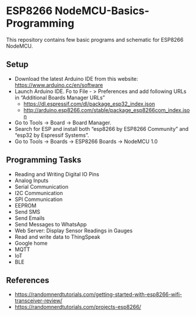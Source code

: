 # **ESP8266 NodeMCU-Basics-Programming**
This repository contains few basic programs and schematic for ESP8266 NodeMCU.

## Setup

- <a name="user-content-programming-tasks"></a>Download the latest Arduino IDE from this website: <https://www.arduino.cc/en/software>
- Launch Arduino IDE. Fo to File - > Preferences and add following URLs in “Additional Boards Manager URLs”
  - <https://dl.espressif.com/dl/package_esp32_index.json>
  - <http://arduino.esp8266.com/stable/package_esp8266com_index.json>
- Go to Tools -> Board -> Board Manager.
- Search for ESP and install both “esp8266 by ESP8266 Community” and “esp32 by Espressif Systems”.
- Go to Tools -> Boards -> ESP8266 Boards -> NodeMCU 1.0

## Programming Tasks

- Reading and Writing Digital IO Pins
- Analog Inputs
- Serial Communication
- I2C Communication
- SPI Communication
- EEPROM
- Send SMS
- Send Emails
- Send Messages to WhatsApp
- Web Server: Display Sensor Readings in Gauges
- Read and write data to ThingSpeak
- Google home
- MQTT
- IoT
- BLE



## References

- <https://randomnerdtutorials.com/getting-started-with-esp8266-wifi-transceiver-review/>
- <https://randomnerdtutorials.com/projects-esp8266/> 
